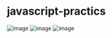 # javascript-practics
![image](https://github.com/user-attachments/assets/b40cbee8-e845-4014-900a-c675a7d36027)
![image](https://github.com/user-attachments/assets/fff951c6-5e6f-41a7-bf58-f14eea34513c)
![image](https://github.com/user-attachments/assets/80fe01c6-74cd-4ff4-9316-078f5c7251dc)

